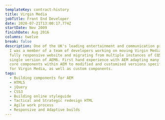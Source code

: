 ```yaml
---
templateKey: contract-history
title: Virgin Media
jobTitle: Front End Developer
date: 2020-07-21T13:00:17.774Z
startDate: Nov 2009
finishDate: Aug 2016
columns: twelve
break: false
description: One of the UK's leading entertainment and communication providers,
  I was a member of a team of developers working on moving Virgin Media to a
  fully responsive website and migrating from multiple instances of CQ5 to a
  single version of AEM6. First hand experience with AEM adapting many of the
  core components within AEM to modified and customised versions specifically
  for Virgin Media, as well as custom components.
tags:
  - Building components for AEM
  - HTML5
  - jQuery
  - CSS3
  - Building online styleguide
  - Tactical and Strategic redesign HTML
  - Agile work process
  - Responsive and Adaptive builds
---
```

